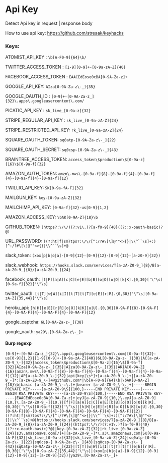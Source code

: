 # Api Key
Detect Api key in request | response body

How to use api key: https://github.com/streaak/keyhacks


### Keys:
ATOMIST_API_KEY : ```\b[A-F0-9]{64}\b/```

TWITTER_ACCESS_TOKEN : ```[1-9][0-9]+-[0-9a-zA-Z]{40}```

FACEBOOK_ACCESS_TOKEN : ```EAACEdEose0cBA[0-9A-Za-z]+```

GOOGLE_API_KEY: ```AIza[0-9A-Za-z\-_]{35}```

GOOGLE_OAUTH_ID : ```[0-9]+-[0-9A-Za-z_]{32}\.apps\.googleusercontent\.com/```

PICATIC_API_KEY : ```sk_live_[0-9a-z]{32}```

STRIPE_REGULAR_API_KEY : ```sk_live_[0-9a-zA-Z]{24}```

STRIPE_RESTRICTED_API_KEY: ```rk_live_[0-9a-zA-Z]{24}```

SQUARE_OAUTH_TOKEN: ```sq0atp-[0-9A-Za-z\-_]{22}```

SQUARE_OAUTH_SECRET: ```sq0csp-[0-9A-Za-z\-_]{43}```

BRAINTREE_ACCESS_TOKEN: ```access_token\$production\$[0-9a-z]{16}\$[0-9a-f]{32}```

AMAZON_AUTH_TOKEN: ```amzn\.mws\.[0-9a-f]{8}-[0-9a-f]{4}-[0-9a-f]{4}-[0-9a-f]{4}-[0-9a-f]{12}```

TWILLIO_API_KEY: ```SK[0-9a-fA-F]{32}```

MAILGUN_KEY: ```key-[0-9a-zA-Z]{32}```

MAILCHIMP_API_KEY: ```[0-9a-f]{32}-us[0-9]{1,2}```

AMAZON_ACCESS_KEY: ```\bAK[0-9A-Z]{18}\b```

GITHUB_TOKEN: ```(https?:\/\/)(?:v1\.)?[a-f0-9]{40}((?::x-oauth-basic)?@)```

URL_PASSWORD: ```((?:ht|f|sm)tps?:\/\/[^:/?#\[\]@""<>{}|\\^``\s]+:)[^:/?#\[\]@""<>{}|\\^``\s]+@```

slack_token: ```(xox[p|b|o|a]-[0-9]{12}-[0-9]{12}-[0-9]{12}-[a-z0-9]{32})```

slack_webhook: ```https://hooks.slack.com/services/T[a-zA-Z0-9_]{8}/B[a-zA-Z0-9_]{8}/[a-zA-Z0-9_]{24}```

facebook_oauth: ```[f|F][a|A][c|C][e|E][b|B][o|O][o|O][k|K].{0,30}['\"\s][0-9a-f]{32}['\"\s]```

twitter_oauth: ```[t|T][w|W][i|I][t|T][t|T][e|E][r|R].{0,30}['\"\s][0-9a-zA-Z]{35,44}['\"\s]```

heroku_api: ```[h|H][e|E][r|R][o|O][k|K][u|U].{0,30}[0-9A-F]{8}-[0-9A-F]{4}-[0-9A-F]{4}-[0-9A-F]{4}-[0-9A-F]{12}```

google_captcha: ```6L[0-9A-Za-z-_]{38}```

google_oauth: ```ya29\.[0-9A-Za-z\-_]+```



#### Burp regexp
```
[0-9]+-[0-9A-Za-z_]{32}\.apps\.googleusercontent\.com|[0-9a-f]{32}-us[0-9]{1,2}|[1-9][0-9]+-[0-9a-zA-Z]{40}|6L[0-9A-Za-z-_]{38}|AC[a-zA-Z0-9_\-]{32}|access_token\$production\$[0-9a-z]{16}\$[0-9a-f]{32}|AIza[0-9A-Za-z-_]{35}|AIza[0-9A-Za-z\-_]{35}|AKIA[0-9A-Z]{16}|amzn\.mws\.[0-9a-f]{8}-[0-9a-f]{4}-[0-9a-f]{4}-[0-9a-f]{4}-[0-9a-f]{12}|AP[a-zA-Z0-9_\-]{32}|api[key|\s*]+[a-zA-Z0-9_\-]+|[a-zA-Z0-9_-]*:[a-zA-Z0-9_\-]+@github\.com*|\b[A-F0-9]{64}\b|\bAK[0-9A-Z]{18}\b|basic [a-zA-Z0-9_\-:\.]+|bearer [a-zA-Z0-9_\-\.]+|-----BEGIN PRIVATE KEY-----[a-zA-Z0-9\S]{100,}-----END PRIVATE KEY-----|-----BEGIN RSA PRIVATE KEY-----[a-zA-Z0-9\S]{100,}-----END RSA PRIVATE KEY-----|EAACEdEose0cBA[0-9A-Za-z]+|eyJ[a-zA-Z0-9]{10,}\.eyJ[a-zA-Z0-9]{10,}\.[a-zA-Z0-9_-]{10,}|[f|F][a|A][c|C][e|E][b|B][o|O][o|O][k|K].{0,30}['\"\s][0-9a-f]{32}['\"\s]|[h|H][e|E][r|R][o|O][k|K][u|U].{0,30}[0-9A-F]{8}-[0-9A-F]{4}-[0-9A-F]{4}-[0-9A-F]{4}-[0-9A-F]{12}|((?:ht|f|sm)tps?:\/\/[^:/?#\[\]@""<>{}|\\^``\s]+:)[^:/?#\[\]@""<>{}|\\^``\s]+@|https://hooks.slack.com/services/T[a-zA-Z0-9_]{8}/B[a-zA-Z0-9_]{8}/[a-zA-Z0-9_]{24}|(https?:\/\/)(?:v1\.)?[a-f0-9]{40}((?::x-oauth-basic)?@)|key-[0-9a-zA-Z]{32}|rk_live_[0-9a-zA-Z]{24}|s3\.amazonaws.com[/]+|[a-zA-Z0-9_-]*\.s3\.amazonaws.com|SK[0-9a-fA-F]{32}|sk_live_[0-9a-z]{32}|sk_live_[0-9a-zA-Z]{24}|sq0atp-[0-9A-Za-z\-_]{22}|sq0csp-[ 0-9A-Za-z\-_]{43}|sq0csp-[0-9A-Za-z\-_]{43}|sqOatp-[0-9A-Za-z\-_]{22}|[t|T][w|W][i|I][t|T][t|T][e|E][r|R].{0,30}['\"\s][0-9a-zA-Z]{35,44}['\"\s]|(xox[p|b|o|a]-[0-9]{12}-[0-9]{12}-[0-9]{12}-[a-z0-9]{32})|ya29\.[0-9A-Za-z\-_]+
```
